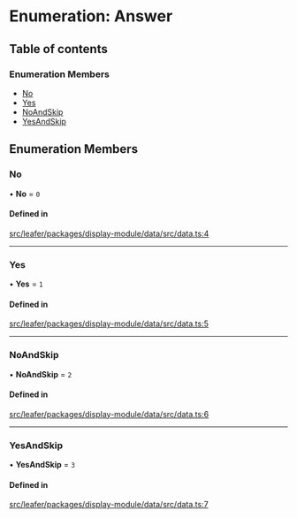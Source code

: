 # Enumeration: Answer

## Table of contents

### Enumeration Members

- [No](Answer.md#no)
- [Yes](Answer.md#yes)
- [NoAndSkip](Answer.md#noandskip)
- [YesAndSkip](Answer.md#yesandskip)

## Enumeration Members

### No

• **No** = ``0``

#### Defined in

[src/leafer/packages/display-module/data/src/data.ts:4](https://github.com/leaferjs/leafer/blob/ddf9650d989917c451947b101193d83f38b9fdcf/packages/display-module/data/src/data.ts#L4)

___

### Yes

• **Yes** = ``1``

#### Defined in

[src/leafer/packages/display-module/data/src/data.ts:5](https://github.com/leaferjs/leafer/blob/ddf9650d989917c451947b101193d83f38b9fdcf/packages/display-module/data/src/data.ts#L5)

___

### NoAndSkip

• **NoAndSkip** = ``2``

#### Defined in

[src/leafer/packages/display-module/data/src/data.ts:6](https://github.com/leaferjs/leafer/blob/ddf9650d989917c451947b101193d83f38b9fdcf/packages/display-module/data/src/data.ts#L6)

___

### YesAndSkip

• **YesAndSkip** = ``3``

#### Defined in

[src/leafer/packages/display-module/data/src/data.ts:7](https://github.com/leaferjs/leafer/blob/ddf9650d989917c451947b101193d83f38b9fdcf/packages/display-module/data/src/data.ts#L7)
